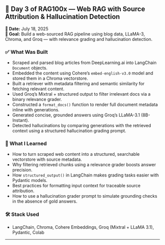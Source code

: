 ## 🚀 Day 3 of RAG100x — Web RAG with Source Attribution & Hallucination Detection

**📅 Date:** July 18, 2025   
**🎯 Goal:** Build a web-sourced RAG pipeline using blog data, LLaMA-3, Chroma, and Groq — with relevance grading and hallucination detection.

### ✅ What Was Built

- Scraped and parsed blog articles from DeepLearning.ai into LangChain `Document` objects.
- Embedded the content using Cohere’s `embed-english-v3.0` model and stored them in a Chroma vectorstore.
- Built a retriever with metadata filtering and semantic similarity for fetching relevant content.
- Used Groq’s Mixtral + structured output to filter irrelevant docs via a binary relevance grader.
- Constructed a `format_docs()` function to render full document metadata inline with generations.
- Generated concise, grounded answers using Groq’s LLaMA-3.1 (8B-Instant).
- Detected hallucinations by comparing generations with the retrieved context using a structured hallucination grading prompt.

### 🧠 What I Learned

- How to turn scraped web content into a structured, searchable vectorstore with source metadata.
- Why filtering retrieved chunks using a relevance grader boosts answer precision.
- How `structured_output()` in LangChain makes grading tasks easier with Pydantic models.
- Best practices for formatting input context for traceable source attribution.
- How to use a hallucination grader prompt to simulate grounding checks in the absence of gold answers.

### 🛠️ Stack Used

- LangChain, Chroma, Cohere Embeddings, Groq (Mixtral + LLaMA 3.1), Pydantic, Colab

---
